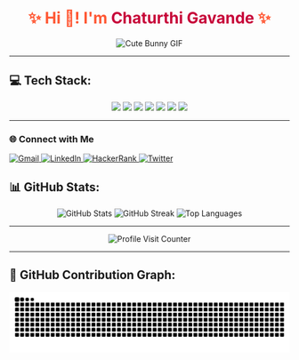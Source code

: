 <h1 align="center" style="color:#FF5733;">✨ Hi 👋! I'm <span style="color:#C70039;">Chaturthi Gavande</span> ✨</h1>

<div align="center">
  <img src="https://media3.giphy.com/media/kBa3lyXcK5pcOJDUkW/giphy.gif?cid=6c09b952l2tfigx4m7qhmoiq0rh8lbp1xg77y7igexi1or39&ep=v1_internal_gif_by_id&rid=giphy.gif&ct=g" alt="Cute Bunny GIF" width="400"/>
</div>

---

## 💻 Tech Stack:
<div align="center">
  <img src="https://img.shields.io/badge/c-%2300599C.svg?style=for-the-badge&logo=c&logoColor=white" />
  <img src="https://img.shields.io/badge/c++-%2300599C.svg?style=for-the-badge&logo=c%2B%2B&logoColor=white" />
  <img src="https://img.shields.io/badge/java-%23ED8B00.svg?style=for-the-badge&logo=openjdk&logoColor=white" />
  <img src="https://img.shields.io/badge/python-3670A0?style=for-the-badge&logo=python&logoColor=ffdd54" />
  <img src="https://img.shields.io/badge/html5-%23E34F26.svg?style=for-the-badge&logo=html5&logoColor=white" />
  <img src="https://img.shields.io/badge/javascript-%23323330.svg?style=for-the-badge&logo=javascript&logoColor=%23F7DF1E" />
  <img src="https://img.shields.io/badge/GoogleCloud-%234285F4.svg?style=for-the-badge&logo=google-cloud&logoColor=white" />
</div>

---
### 🌐 Connect with Me
<div align="left">
  <a href="mailto:science.and.technology728@gmail.com" target="_blank">
    <img src="https://img.shields.io/static/v1?message=Gmail&logo=gmail&label=&color=D14836&logoColor=white&labelColor=&style=for-the-badge" height="35" alt="Gmail" />
  </a>
  <a href="https://www.linkedin.com/in/chaturthi-gavande-9188b22b8?utm_source=share&utm_campaign=share_via&utm_content=profile&utm_medium=android_app" target="_blank">
    <img src="https://img.shields.io/static/v1?message=LinkedIn&logo=linkedin&label=&color=0077B5&logoColor=white&labelColor=&style=for-the-badge" height="35" alt="LinkedIn" />
  </a>
  <a href="https://www.hackerrank.com/profile/science_and_tec1" target="_blank">
    <img src="https://img.shields.io/static/v1?message=HackerRank&logo=hackerrank&label=&color=2EC866&logoColor=white&labelColor=&style=for-the-badge" height="35" alt="HackerRank" />
  </a>
  <a href="https://x.com/ChaturthiG52702" target="_blank">
    <img src="https://img.shields.io/static/v1?message=Twitter&logo=twitter&label=&color=1DA1F2&logoColor=white&labelColor=&style=for-the-badge" height="35" alt="Twitter" />
  </a>
</div>



## 📊 GitHub Stats:
<div align="center">
  <img src="https://github-readme-stats.vercel.app/api?username=Chaturthi678&theme=radical&hide_border=false&include_all_commits=false&count_private=false" alt="GitHub Stats" />
  <img src="https://github-readme-streak-stats.herokuapp.com/?user=Chaturthi678&theme=radical&hide_border=false" alt="GitHub Streak" />
  <img src="https://github-readme-stats.vercel.app/api/top-langs/?username=Chaturthi678&theme=radical&hide_border=false&include_all_commits=false&count_private=false&layout=compact" alt="Top Languages" />
</div>

---

<div align="center">
  <img src="https://visitcount.itsvg.in/api?id=Chaturthi678&icon=0&color=0" alt="Profile Visit Counter" />
</div>

---

## 🐍 GitHub Contribution Graph:
<div align="center">
  <img src="https://raw.githubusercontent.com/Chaturthi678/Chaturthi678/output/snake.svg" alt="Snake Animation" />
</div>